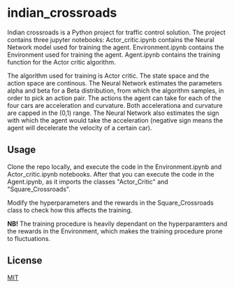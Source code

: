 # indian_crossroads

Indian crossroads is a Python project for traffic control solution.
The project contains three jupyter notebooks:
Actor_critic.ipynb contains the Neural Network model used for training the agent.
Environment.ipynb contains the Environment used for training the agent.
Agent.ipynb contains the training function for the Actor critic algorithm.

The algorithm used for training is Actor critic. The state space and the action space are continous. 
The Neural Network estimates the parameters alpha and beta for a Beta distribution, from which the algorithm samples, in order to pick an action pair.
The actions the agent can take for each of the four cars are acceleration and curvature.
Both accelerationa and curvature are capped in the (0,1) range.
The Neural Network also estimates the sign with which the agent would take the acceleration (negative sign means the agent will decelerate the velocity of a certain car).



## Usage

Clone the repo locally, and execute the code in the Environment.ipynb and Actor_critic.ipynb notebooks.
After that you can execute the code in the Agent.ipynb, as it imports the classes "Actor_Critic" and "Square_Crossroads".

Modify the hyperparameters and the rewards in the Square_Crossroads class to check how this affects the training.

**NB!** The training procedure is heavily dependant on the hyperparamters and the rewards in the Environment, which makes the training procedure prone to fluctuations.

## License
[MIT](https://choosealicense.com/licenses/mit/)